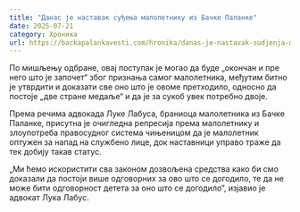 ```yaml
---
title: "Данас је наставак суђења малолетнику из Бачке Паланке"
date: 2025-07-21
category: Хроника
url: https://backapalankavesti.com/hronika/danas-je-nastavak-sudjenja-maloletniku-iz-backe-palanke/
---
```


По мишљењу одбране, овај поступак је могао да буде „окончан и пре него што је започет“ због признања самог малолетника, међутим битно је утврдити и доказати све оно што је овоме претходило, односно да постоје „две стране медаље“ и да је за сукоб увек потребно двоје.

Према речима адвокада Луке Лабуса, браниоца малолетника из Бачке Паланке, присутна је очигледна репресија према малолетнику и злоупотреба правосудног система чињеницом да је малолетник оптужен за напад на службено лице, док наставници управо траже да тек добију такав статус.

„Ми ћемо искористити сва законом дозвољена средства како би смо доказали да постоји више одговорних за ово што се догодило, те да не може бити одговорност детета за оно што се догодило“, изјавио је адвокат Лука Лабус.
